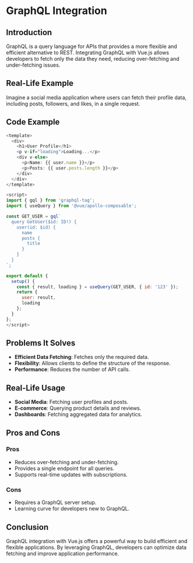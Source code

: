 # GraphQL Integration

## Introduction
GraphQL is a query language for APIs that provides a more flexible and efficient alternative to REST. Integrating GraphQL with Vue.js allows developers to fetch only the data they need, reducing over-fetching and under-fetching issues.

## Real-Life Example
Imagine a social media application where users can fetch their profile data, including posts, followers, and likes, in a single request.

## Code Example
```javascript
<template>
  <div>
    <h1>User Profile</h1>
    <p v-if="loading">Loading...</p>
    <div v-else>
      <p>Name: {{ user.name }}</p>
      <p>Posts: {{ user.posts.length }}</p>
    </div>
  </div>
</template>

<script>
import { gql } from 'graphql-tag';
import { useQuery } from '@vue/apollo-composable';

const GET_USER = gql`
  query GetUser($id: ID!) {
    user(id: $id) {
      name
      posts {
        title
      }
    }
  }
`;

export default {
  setup() {
    const { result, loading } = useQuery(GET_USER, { id: '123' });
    return {
      user: result,
      loading
    };
  }
};
</script>
```

## Problems It Solves
- **Efficient Data Fetching**: Fetches only the required data.
- **Flexibility**: Allows clients to define the structure of the response.
- **Performance**: Reduces the number of API calls.

## Real-Life Usage
- **Social Media**: Fetching user profiles and posts.
- **E-commerce**: Querying product details and reviews.
- **Dashboards**: Fetching aggregated data for analytics.

## Pros and Cons
### Pros
- Reduces over-fetching and under-fetching.
- Provides a single endpoint for all queries.
- Supports real-time updates with subscriptions.

### Cons
- Requires a GraphQL server setup.
- Learning curve for developers new to GraphQL.

## Conclusion
GraphQL integration with Vue.js offers a powerful way to build efficient and flexible applications. By leveraging GraphQL, developers can optimize data fetching and improve application performance.